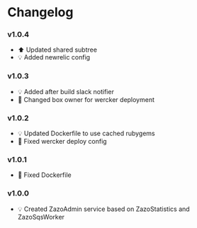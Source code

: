 # Changelog

### v1.0.4
- :arrow_up: Updated shared subtree
- :bulb: Added newrelic config

### v1.0.3
- :bulb: Added after build slack notifier
- :hammer: Changed box owner for wercker deployment

### v1.0.2
- :bulb: Updated Dockerfile to use cached rubygems
- :hammer: Fixed wercker deploy config

### v1.0.1
- :hammer: Fixed Dockerfile

### v1.0.0
- :bulb: Created ZazoAdmin service based on ZazoStatistics and ZazoSqsWorker
